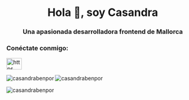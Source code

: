 <h1 align="center">Hola 👋, soy Casandra</h1>
<h3 align="center">Una apasionada desarrolladora frontend de Mallorca</h3>



<h3 align="left">Conéctate conmigo:</h3>
<p align="left">
<a href="[https://linkedin.com/in/https://www.linkedin.com/in/casandra-bennassar-porcel/](https://www.linkedin.com/in/casandra-bennassar-porcel/)" target="blank"><img align="center" src="https://raw.githubusercontent.com/rahuldkjain/github-profile-readme-generator/master/src/images/icons/Social/linked-in-alt.svg" alt="https ://www.linkedin.com/in/casandra-bennassar-porcel/" height="30" width="40" /></a>
</p>



<p><img align="left" src="https://github-readme-stats.vercel.app/api/top-langs?username=casandrabenpor&show_icons=true&locale=en&layout=compact" alt="casandrabenpor" /> </p>

<p> <img align="center" src="https://github-readme-stats.vercel.app/api?username=casandrabenpor&show_icons=true&locale=en" alt="casandrabenpor" /> </p>

<p><img align="center" src="https://github-readme-streak-stats.herokuapp.com/?user=casandrabenpor&" alt="casandrabenpor" /></p>
